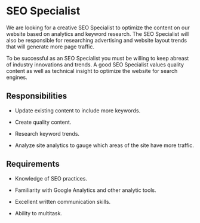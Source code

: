 # SEO Specialist

We are looking for a creative SEO Specialist to optimize the content on our website based on analytics and keyword research. The SEO Specialist will also be responsible for researching advertising and website layout trends that will generate more page traffic.

To be successful as an SEO Specialist you must be willing to keep abreast of industry innovations and trends. A good SEO Specialist values quality content as well as technical insight to optimize the website for search engines.

## Responsibilities

* Update existing content to include more keywords.

* Create quality content.

* Research keyword trends.

* Analyze site analytics to gauge which areas of the site have more traffic.

## Requirements

* Knowledge of SEO practices.

* Familiarity with Google Analytics and other analytic tools.

* Excellent written communication skills.

* Ability to multitask.

